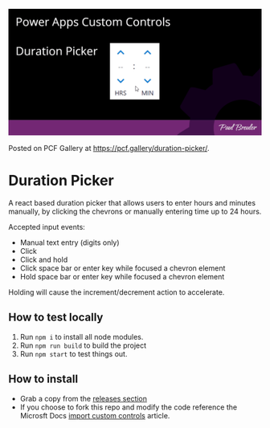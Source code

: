 ![Duration Picker Control](./durationPicker/img/DurationPicker.gif)

Posted on PCF Gallery at https://pcf.gallery/duration-picker/. 

# Duration Picker
A react based duration picker that allows users to enter hours and minutes manually, by clicking the chevrons or manually entering time up to 24 hours.

Accepted input events:
 - Manual text entry (digits only)
 - Click
 - Click and hold
 - Click space bar or enter key while focused a chevron element
 - Hold space bar or enter key while focused a chevron element
 
 Holding will cause the increment/decrement action to accelerate. 

## How to test locally
1. Run `npm i` to install all node modules.
2. Run `npm run build` to build the project
3. Run `npm start` to test things out.

## How to install
 - Grab a copy from the [releases section](https://github.com/paulbreuler/PCF-Controls/releases)
 - If you choose to fork this repo and modify the code reference the Microsft Docs [import custom controls](https://docs.microsoft.com/en-us/powerapps/developer/component-framework/import-custom-controls) article.

